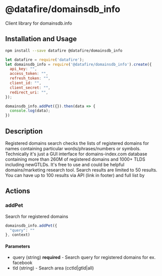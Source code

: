 # @datafire/domainsdb_info

Client library for domainsdb.info

## Installation and Usage
```bash
npm install --save datafire @datafire/domainsdb_info
```

```js
let datafire = require('datafire');
let domainsdb_info = require('@datafire/domainsdb_info').create({
  api_key: "",
  access_token: "",
  refresh_token: "",
  client_id: "",
  client_secret: "",
  redirect_uri: "",
});

domainsdb_info.addPet({}).then(data => {
  console.log(data);
})
```

## Description
Registered domains search checks the lists of registered domains for names containing particular words/phrases/numbers or symbols. Technically it's just a GUI interface for domains-index.com database containing more than 260M of registered domains and 1000+ TLDS including newGTLDs. It's free to use and could be helpful domains/marketing research tool. Search results are limited to 50 results. You can have up to 100 results via API (link in footer) and full list by

## Actions
### addPet
Search for registered domains


```js
domainsdb_info.addPet({
  "query": ""
}, context)
```

#### Parameters
* query (string) **required** - Search query for registered domains for ex. facebook
* tld (string) - Search area (cctld|gtld|all)

